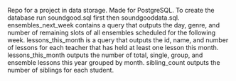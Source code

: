 Repo for a project in data storage.
Made for PostgreSQL.
To create the database run soundgood.sql first then soundgooddata.sql.
ensembles_next_week contains a query that outputs the day, genre, and number of remaining slots of all ensembles scheduled for the following week.
lessons_this_month is a query that outputs the id, name, and number of lessons for each teacher that has held at least one lesson this month.
lessons_this_month outputs the number of total, single, group, and ensemble lessons this year grouped by month.
sibling_count outputs the number of siblings for each student.
